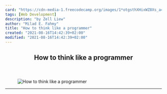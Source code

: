 ```yaml
---
card: "https://cdn-media-1.freecodecamp.org/images/1*otgsthXHixWZ8Xs_a4cl_g.jpeg"
tags: [Web Development]
description: "by Zell Liew"
author: "Milad E. Fahmy"
title: "How to think like a programmer"
created: "2021-08-16T14:42:39+02:00"
modified: "2021-08-16T14:42:39+02:00"
---
```

<div class="site-wrapper">
<main id="site-main" class="site-main outer">
<div class="inner">
<article class="post-full post tag-web-development tag-tech tag-javascript tag-self-improvement tag-life-lessons ">
<header class="post-full-header">
<h1 class="post-full-title">How to think like a programmer</h1>
</header>
<figure class="post-full-image">
<picture>
<source media="(max-width: 700px)" sizes="1px" srcset="data:image/gif;base64,R0lGODlhAQABAIAAAAAAAP///yH5BAEAAAAALAAAAAABAAEAAAIBRAA7 1w">
<source media="(min-width: 701px)" sizes="(max-width: 800px) 400px,
(max-width: 1170px) 700px,
1400px" srcset="https://cdn-media-1.freecodecamp.org/images/1*otgsthXHixWZ8Xs_a4cl_g.jpeg 300w,
https://cdn-media-1.freecodecamp.org/images/1*otgsthXHixWZ8Xs_a4cl_g.jpeg 600w,
https://cdn-media-1.freecodecamp.org/images/1*otgsthXHixWZ8Xs_a4cl_g.jpeg 1000w,
https://cdn-media-1.freecodecamp.org/images/1*otgsthXHixWZ8Xs_a4cl_g.jpeg 2000w">
<img onerror="this.style.display='none'" src="https://cdn-media-1.freecodecamp.org/images/1*otgsthXHixWZ8Xs_a4cl_g.jpeg" alt="How to think like a programmer">
</picture>
</figure>
<section class="post-full-content">
<div class="post-content medium-migrated-article">
</div>
<hr>
</section>
</article>
</div>
</main>
</div>
<!-- Google Tag Manager (noscript) -->
<!-- End Google Tag Manager (noscript) -->
